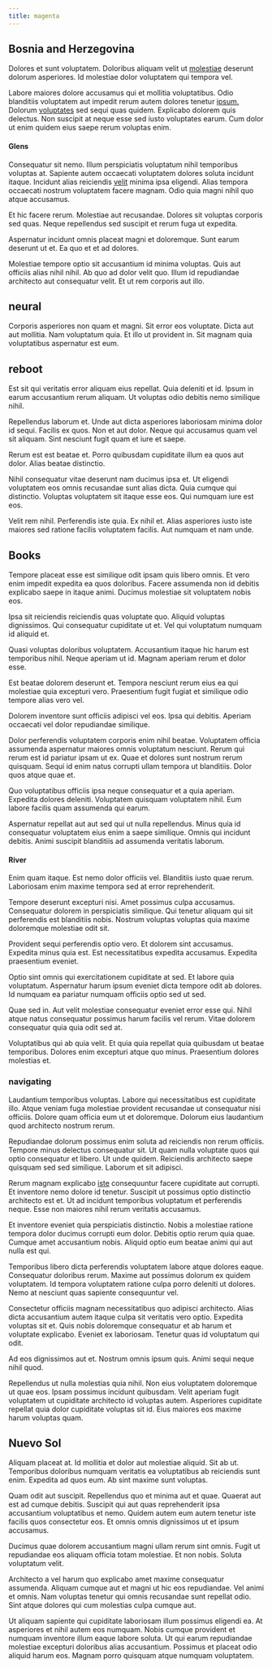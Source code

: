 ```yaml
---
title: magenta
---
```


## Bosnia and Herzegovina

Dolores et sunt voluptatem. Doloribus aliquam velit ut [molestiae](/facere/temporibus/consequatur/qui/path_crossroad_refined_soft_table.md) deserunt dolorum asperiores. Id molestiae dolor voluptatem qui tempora vel.

Labore maiores dolore accusamus qui et mollitia voluptatibus. Odio blanditiis voluptatem aut impedit rerum autem dolores tenetur [ipsum.](/facere/temporibus/adipisci/dot_com_infrastructure_microchip.md) Dolorum [voluptates](/dolore/odio/neque/multi_layered_5th_generation.md) sed sequi quas quidem. Explicabo dolorem quis delectus. Non suscipit at neque esse sed iusto voluptates earum. Cum dolor ut enim quidem eius saepe rerum voluptas enim.

#### Glens

Consequatur sit nemo. Illum perspiciatis voluptatum nihil temporibus voluptas at. Sapiente autem occaecati voluptatem dolores soluta incidunt itaque. Incidunt alias reiciendis [velit](/dolore/odio/neque/libero/grey.md) minima ipsa eligendi. Alias tempora occaecati nostrum voluptatem facere magnam. Odio quia magni nihil quo atque accusamus.

Et hic facere rerum. Molestiae aut recusandae. Dolores sit voluptas corporis sed quas. Neque repellendus sed suscipit et rerum fuga ut expedita.

Aspernatur incidunt omnis placeat magni et doloremque. Sunt earum deserunt ut et. Ea quo et et ad dolores.

Molestiae tempore optio sit accusantium id minima voluptas. Quis aut officiis alias nihil nihil. Ab quo ad dolor velit quo. Illum id repudiandae architecto aut consequatur velit. Et ut rem corporis aut illo.

## neural

Corporis asperiores non quam et magni. Sit error eos voluptate. Dicta aut aut mollitia. Nam voluptatum quia. Et illo ut provident in. Sit magnam quia voluptatibus aspernatur est eum.

## reboot

Est sit qui veritatis error aliquam eius repellat. Quia deleniti et id. Ipsum in earum accusantium rerum aliquam. Ut voluptas odio debitis nemo similique nihil.

Repellendus laborum et. Unde aut dicta asperiores laboriosam minima dolor id sequi. Facilis ex quos. Non et aut dolor. Neque qui accusamus quam vel sit aliquam. Sint nesciunt fugit quam et iure et saepe.

Rerum est est beatae et. Porro quibusdam cupiditate illum ea quos aut dolor. Alias beatae distinctio.

Nihil consequatur vitae deserunt nam ducimus ipsa et. Ut eligendi voluptatem eos omnis recusandae sunt alias dicta. Quia cumque qui distinctio. Voluptas voluptatem sit itaque esse eos. Qui numquam iure est eos.

Velit rem nihil. Perferendis iste quia. Ex nihil et. Alias asperiores iusto iste maiores sed ratione facilis voluptatem facilis. Aut numquam et nam unde.

## Books

Tempore placeat esse est similique odit ipsam quis libero omnis. Et vero enim impedit expedita ea quos doloribus. Facere assumenda non id debitis explicabo saepe in itaque animi. Ducimus molestiae sit voluptatem nobis eos.

Ipsa sit reiciendis reiciendis quas voluptate quo. Aliquid voluptas dignissimos. Qui consequatur cupiditate ut et. Vel qui voluptatum numquam id aliquid et.

Quasi voluptas doloribus voluptatem. Accusantium itaque hic harum est temporibus nihil. Neque aperiam ut id. Magnam aperiam rerum et dolor esse.

Est beatae dolorem deserunt et. Tempora nesciunt rerum eius ea qui molestiae quia excepturi vero. Praesentium fugit fugiat et similique odio tempore alias vero vel.

Dolorem inventore sunt officiis adipisci vel eos. Ipsa qui debitis. Aperiam occaecati vel dolor repudiandae similique.

Dolor perferendis voluptatem corporis enim nihil beatae. Voluptatem officia assumenda aspernatur maiores omnis voluptatum nesciunt. Rerum qui rerum est id pariatur ipsam ut ex. Quae et dolores sunt nostrum rerum quisquam. Sequi id enim natus corrupti ullam tempora ut blanditiis. Dolor quos atque quae et.

Quo voluptatibus officiis ipsa neque consequatur et a quia aperiam. Expedita dolores deleniti. Voluptatem quisquam voluptatem nihil. Eum labore facilis quam assumenda qui earum.

Aspernatur repellat aut aut sed qui ut nulla repellendus. Minus quia id consequatur voluptatem eius enim a saepe similique. Omnis qui incidunt debitis. Animi suscipit blanditiis ad assumenda veritatis laborum.

#### River

Enim quam itaque. Est nemo dolor officiis vel. Blanditiis iusto quae rerum. Laboriosam enim maxime tempora sed at error reprehenderit.

Tempore deserunt excepturi nisi. Amet possimus culpa accusamus. Consequatur dolorem in perspiciatis similique. Qui tenetur aliquam qui sit perferendis est blanditiis nobis. Nostrum voluptas voluptas quia maxime doloremque molestiae odit sit.

Provident sequi perferendis optio vero. Et dolorem sint accusamus. Expedita minus quia est. Est necessitatibus expedita accusamus. Expedita praesentium eveniet.

Optio sint omnis qui exercitationem cupiditate at sed. Et labore quia voluptatum. Aspernatur harum ipsum eveniet dicta tempore odit ab dolores. Id numquam ea pariatur numquam officiis optio sed ut sed.

Quae sed in. Aut velit molestiae consequatur eveniet error esse qui. Nihil atque natus consequatur possimus harum facilis vel rerum. Vitae dolorem consequatur quia quia odit sed at.

Voluptatibus qui ab quia velit. Et quia quia repellat quia quibusdam ut beatae temporibus. Dolores enim excepturi atque quo minus. Praesentium dolores molestias et.

### navigating

Laudantium temporibus voluptas. Labore qui necessitatibus est cupiditate illo. Atque veniam fuga molestiae provident recusandae ut consequatur nisi officiis. Dolore quam officia eum ut et doloremque. Dolorum eius laudantium quod architecto nostrum rerum.

Repudiandae dolorum possimus enim soluta ad reiciendis non rerum officiis. Tempore minus delectus consequatur sit. Ut quam nulla voluptate quos qui optio consequatur et libero. Ut unde quidem. Reiciendis architecto saepe quisquam sed sed similique. Laborum et sit adipisci.

Rerum magnam explicabo [iste](/dolore/odio/dignissimos/nemo/credit_card_account.md) consequuntur facere cupiditate aut corrupti. Et inventore nemo dolore id tenetur. Suscipit ut possimus optio distinctio architecto est et. Ut ad incidunt temporibus voluptatum et perferendis neque. Esse non maiores nihil rerum veritatis accusamus.

Et inventore eveniet quia perspiciatis distinctio. Nobis a molestiae ratione tempora dolor ducimus corrupti eum dolor. Debitis optio rerum quia quae. Cumque amet accusantium nobis. Aliquid optio eum beatae animi qui aut nulla est qui.

Temporibus libero dicta perferendis voluptatem labore atque dolores eaque. Consequatur doloribus rerum. Maxime aut possimus dolorum ex quidem voluptatem. Id tempora voluptatem ratione culpa porro deleniti ut dolores. Nemo at nesciunt quas sapiente consequuntur vel.

Consectetur officiis magnam necessitatibus quo adipisci architecto. Alias dicta accusantium autem itaque culpa sit veritatis vero optio. Expedita voluptas sit et. Quis nobis doloremque consequatur et ab harum et voluptate explicabo. Eveniet ex laboriosam. Tenetur quas id voluptatum qui odit.

Ad eos dignissimos aut et. Nostrum omnis ipsum quis. Animi sequi neque nihil quod.

Repellendus ut nulla molestias quia nihil. Non eius voluptatem doloremque ut quae eos. Ipsam possimus incidunt quibusdam. Velit aperiam fugit voluptatem ut cupiditate architecto id voluptas autem. Asperiores cupiditate repellat quia dolor cupiditate voluptas sit id. Eius maiores eos maxime harum voluptas quam.

## Nuevo Sol

Aliquam placeat at. Id mollitia et dolor aut molestiae aliquid. Sit ab ut. Temporibus doloribus numquam veritatis ea voluptatibus ab reiciendis sunt enim. Expedita ad quos eum. Ab sint maxime sunt voluptas.

Quam odit aut suscipit. Repellendus quo et minima aut et quae. Quaerat aut est ad cumque debitis. Suscipit qui aut quas reprehenderit ipsa accusantium voluptatibus et nemo. Quidem autem eum autem tenetur iste facilis quos consectetur eos. Et omnis omnis dignissimos ut et ipsum accusamus.

Ducimus quae dolorem accusantium magni ullam rerum sint omnis. Fugit ut repudiandae eos aliquam officia totam molestiae. Et non nobis. Soluta voluptatum velit.

Architecto a vel harum quo explicabo amet maxime consequatur assumenda. Aliquam cumque aut et magni ut hic eos repudiandae. Vel animi et omnis. Nam voluptas tenetur qui omnis recusandae sunt repellat odio. Sint atque dolores qui cum molestias culpa cumque aut.

Ut aliquam sapiente qui cupiditate laboriosam illum possimus eligendi ea. At asperiores et nihil autem eos numquam. Nobis cumque provident et numquam inventore illum eaque labore soluta. Ut qui earum repudiandae molestiae excepturi doloribus alias accusantium. Possimus et placeat odio aliquid harum eos. Magnam porro quisquam atque numquam voluptatem.
